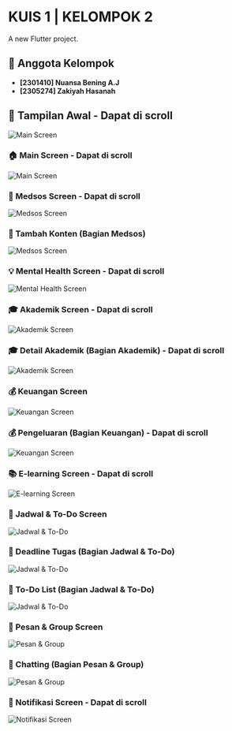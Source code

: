 # KUIS 1 | KELOMPOK 2

A new Flutter project.

## 👥 Anggota Kelompok
- **[2301410] Nuansa Bening A.J**  
- **[2305274] Zakiyah Hasanah**  

## 📱 Tampilan Awal - Dapat di scroll 
![Main Screen](assets/images/main.png)

### 🏠 Main Screen - Dapat di scroll 
![Main Screen](assets/images/image.png)

### 📲 Medsos Screen - Dapat di scroll 
![Medsos Screen](assets/images/medsos.png)

### 📲 Tambah Konten (Bagian Medsos) 
![Medsos Screen](assets/images/tambah_konten.png)

### 💡 Mental Health Screen - Dapat di scroll 
![Mental Health Screen](assets/images/mental_health.png)

### 🎓 Akademik Screen - Dapat di scroll   
![Akademik Screen](assets/images/akademik.png)

### 🎓 Detail Akademik (Bagian Akademik) - Dapat di scroll 
![Akademik Screen](assets/images/detail_akademik.png)

### 💰 Keuangan Screen  
![Keuangan Screen](assets/images/keuangan.png)

### 💰 Pengeluaran (Bagian Keuangan) - Dapat di scroll 
![Keuangan Screen](assets/images/pengeluaran.png)

### 📚 E-learning Screen - Dapat di scroll 
![E-learning Screen](assets/images/elearning.png)

### 📅 Jadwal & To-Do Screen  
![Jadwal & To-Do](assets/images/jadwal_todo.png)

### 📅 Deadline Tugas (Bagian Jadwal & To-Do) 
![Jadwal & To-Do](assets/images/deadline_tugas.png)

### 📅 To-Do List (Bagian Jadwal & To-Do) 
![Jadwal & To-Do](assets/images/todo_list.png)

### 💬 Pesan & Group Screen  
![Pesan & Group](assets/images/pesan_group.png)

### 💬 Chatting (Bagian Pesan & Group) 
![Pesan & Group](assets/images/chatting.png)

### 🔔 Notifikasi Screen - Dapat di scroll 
![Notifikasi Screen](assets/images/notifikasi.png)
